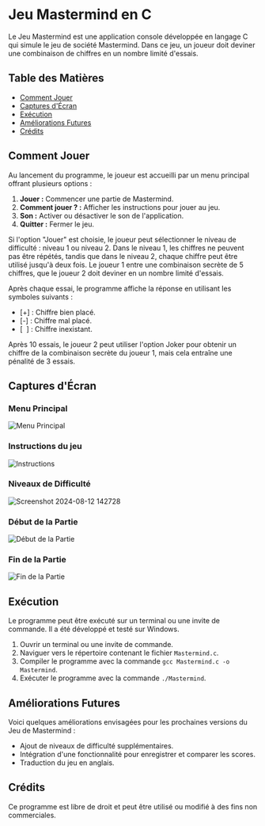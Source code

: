 # Jeu Mastermind en C

Le Jeu Mastermind est une application console développée en langage C qui simule le jeu de société Mastermind. Dans ce jeu, un joueur doit deviner une combinaison de chiffres en un nombre limité d'essais.

## Table des Matières

- [Comment Jouer](#comment-jouer)
- [Captures d'Écran](#captures-décran)
- [Exécution](#exécution)
- [Améliorations Futures](#améliorations-futures)
- [Crédits](#crédits)

## Comment Jouer <a name="comment-jouer"></a>

Au lancement du programme, le joueur est accueilli par un menu principal offrant plusieurs options :

1. **Jouer :** Commencer une partie de Mastermind.
2. **Comment jouer ? :** Afficher les instructions pour jouer au jeu.
3. **Son :** Activer ou désactiver le son de l'application.
4. **Quitter :** Fermer le jeu.

Si l'option "Jouer" est choisie, le joueur peut sélectionner le niveau de difficulté : niveau 1 ou niveau 2. Dans le niveau 1, les chiffres ne peuvent pas être répétés, tandis que dans le niveau 2, chaque chiffre peut être utilisé jusqu'à deux fois. Le joueur 1 entre une combinaison secrète de 5 chiffres, que le joueur 2 doit deviner en un nombre limité d'essais.

Après chaque essai, le programme affiche la réponse en utilisant les symboles suivants :

- [+] : Chiffre bien placé.
- [-] : Chiffre mal placé.
- [&nbsp;&nbsp;] : Chiffre inexistant.

Après 10 essais, le joueur 2 peut utiliser l'option Joker pour obtenir un chiffre de la combinaison secrète du joueur 1, mais cela entraîne une pénalité de 3 essais.

## Captures d'Écran <a name="captures-décran"></a>

### Menu Principal
![Menu Principal](https://user-images.githubusercontent.com/119759894/230787611-d0322db6-c310-4947-954b-1041abd677f0.png)

### Instructions du jeu
![Instructions](https://user-images.githubusercontent.com/119759894/230787635-47ef8829-86e3-48e2-b45d-80341665a564.png)

### Niveaux de Difficulté
![Screenshot 2024-08-12 142728](https://github.com/user-attachments/assets/b738c3e8-f637-400c-b802-ad7893ec8089)

### Début de la Partie
![Début de la Partie](https://user-images.githubusercontent.com/119759894/230787676-83365cba-98ee-4097-8131-4e5f37237dc0.png)

### Fin de la Partie
![Fin de la Partie](https://user-images.githubusercontent.com/119759894/230787753-992210e1-570e-4717-a0ae-b8d75ea34b6c.png)

## Exécution <a name="exécution"></a>

Le programme peut être exécuté sur un terminal ou une invite de commande. Il a été développé et testé sur Windows.

1. Ouvrir un terminal ou une invite de commande.
2. Naviguer vers le répertoire contenant le fichier `Mastermind.c`.
3. Compiler le programme avec la commande `gcc Mastermind.c -o Mastermind`.
4. Exécuter le programme avec la commande `./Mastermind`.

## Améliorations Futures <a name="améliorations-futures"></a>

Voici quelques améliorations envisagées pour les prochaines versions du Jeu de Mastermind :

- Ajout de niveaux de difficulté supplémentaires.
- Intégration d'une fonctionnalité pour enregistrer et comparer les scores.
- Traduction du jeu en anglais.

## Crédits <a name="crédits"></a>

Ce programme est libre de droit et peut être utilisé ou modifié à des fins non commerciales.

